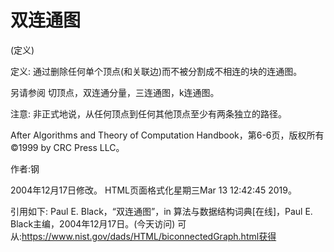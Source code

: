 # 双连通图


(定义)



定义:
通过删除任何单个顶点(和关联边)而不被分割成不相连的块的连通图。



另请参阅
切顶点，双连通分量，三连通图，k连通图。



注意:
非正式地说，从任何顶点到任何其他顶点至少有两条独立的路径。

After Algorithms and Theory of Computation Handbook，第6-6页，版权所有©1999 by CRC Press LLC。


作者:钢







2004年12月17日修改。
HTML页面格式化星期三Mar 13 12:42:45 2019。



引用如下:
Paul E. Black，“双连通图”，in
算法与数据结构词典[在线]，Paul E. Black主编，2004年12月17日。(今天访问)
可从:https://www.nist.gov/dads/HTML/biconnectedGraph.html获得